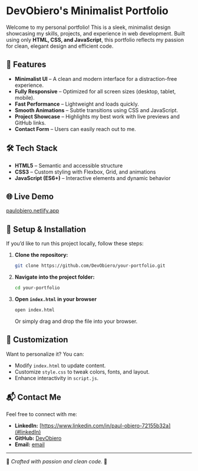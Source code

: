 # DevObiero's Minimalist Portfolio

Welcome to my personal portfolio! This is a sleek, minimalist design showcasing my skills, projects, and experience in web development. Built using only **HTML, CSS, and JavaScript**, this portfolio reflects my passion for clean, elegant design and efficient code.

## 🚀 Features
- **Minimalist UI** – A clean and modern interface for a distraction-free experience.
- **Fully Responsive** – Optimized for all screen sizes (desktop, tablet, mobile).
- **Fast Performance** – Lightweight and loads quickly.
- **Smooth Animations** – Subtle transitions using CSS and JavaScript.
- **Project Showcase** – Highlights my best work with live previews and GitHub links.
- **Contact Form** – Users can easily reach out to me.

## 🛠️ Tech Stack
- **HTML5** – Semantic and accessible structure
- **CSS3** – Custom styling with Flexbox, Grid, and animations
- **JavaScript (ES6+)** – Interactive elements and dynamic behavior



## 🌐 Live Demo
[paulobiero.netlify.app](#https://www.linkedin.com/in/paul-obiero-72155b32a) 

## 📂 Setup & Installation
If you’d like to run this project locally, follow these steps:

1. **Clone the repository:**
   ```sh
   git clone https://github.com/DevObiero/your-portfolio.git
   ```

2. **Navigate into the project folder:**
   ```sh
   cd your-portfolio
   ```

3. **Open `index.html` in your browser**
   ```sh
   open index.html
   ```
   Or simply drag and drop the file into your browser.

## 📝 Customization
Want to personalize it? You can:
- Modify `index.html` to update content.
- Customize `style.css` to tweak colors, fonts, and layout.
- Enhance interactivity in `script.js`.

## 📬 Contact Me
Feel free to connect with me:
- **LinkedIn:** [https://www.linkedin.com/in/paul-obiero-72155b32a](#linkedIn)
- **GitHub:** [DevObiero](https://github.com/DevObiero)
- **Email:** [email](obieropauldev@gmail.com)

---

🔹 *Crafted with passion and clean code.* 🚀
